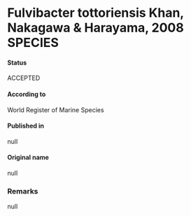 Fulvibacter tottoriensis Khan, Nakagawa & Harayama, 2008 SPECIES
=======

#### Status
ACCEPTED

#### According to
World Register of Marine Species

#### Published in
null

#### Original name
null

### Remarks
null